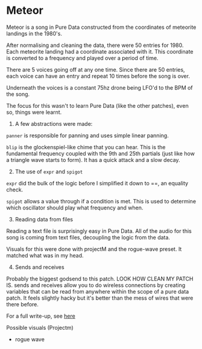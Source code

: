 # Meteor

Meteor is a song in Pure Data constructed from the coordinates of meteorite
landings in the 1980's.

After normalising and cleaning the data, there were 50 entries for 1980. Each
meteorite landing had a coordinate associated with it. This coordinate is
converted to a frequency and played over a period of time.

There are 5 voices going off at any one time. Since there are 50 entries, each
voice can have an entry and repeat 10 times before the song is over.

Underneath the voices is a constant 75hz drone being LFO'd to the BPM of the
song.

The focus for this wasn't to learn Pure Data (like the other patches), even so,
things were learnt.

1) A few abstractions were made:

`panner` is responsible for panning and uses simple linear panning.

`blip` is the glockenspiel-like chime that you can hear. This is the fundamental
frequency coupled with the 9th and 25th partials (just like how a triangle wave
starts to form). It has a quick attack and a slow decay.

2) The use of `expr` and `spigot`

`expr` did the bulk of the logic before I simplified it down to ==, an equality
check.

`spigot` allows a value through if a condition is met. This is used to determine
which oscillator should play what frequency and when.

3) Reading data from files

Reading a text file is surprisingly easy in Pure Data. All of the audio for this
song is coming from text files, decoupling the logic from the data.

Visuals for this were done with projectM and the rogue-wave preset. It matched
what was in my head.

4) Sends and receives

Probably the biggest godsend to this patch. LOOK HOW CLEAN MY PATCH IS.
sends and receives allow you to do wireless connections by creating variables
that can be read from anywhere within the scope of a pure data patch. It feels
slightly hacky but it's better than the mess of wires that were there before.

For a full write-up, see
[here](https://github.com/joereynolds/life/docs/pure-data/meteors/docs/meteor.md)

Possible visuals (Projectm)
- rogue wave
